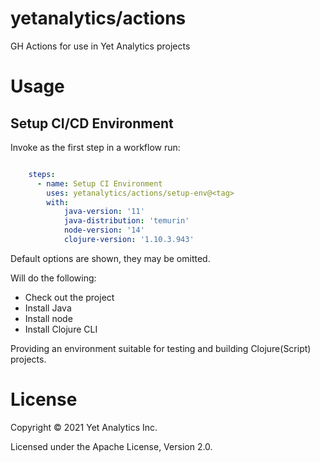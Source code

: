 # yetanalytics/actions

GH Actions for use in Yet Analytics projects

# Usage

## Setup CI/CD Environment

Invoke as the first step in a workflow run:

``` yaml

    steps:
      - name: Setup CI Environment
        uses: yetanalytics/actions/setup-env@<tag>
        with:
            java-version: '11'
            java-distribution: 'temurin'
            node-version: '14'
            clojure-version: '1.10.3.943'

```

Default options are shown, they may be omitted.

Will do the following:

* Check out the project
* Install Java
* Install node
* Install Clojure CLI

Providing an environment suitable for testing and building Clojure(Script) projects.

# License

Copyright © 2021 Yet Analytics Inc.

Licensed under the Apache License, Version 2.0.
